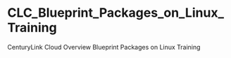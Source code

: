 # CLC_Blueprint_Packages_on_Linux_Training
CenturyLink Cloud Overview Blueprint Packages on Linux Training
